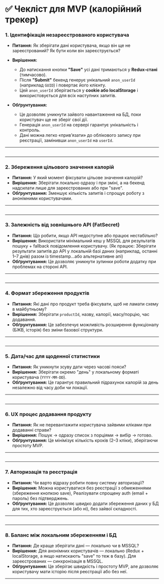 # ✅ Чекліст для MVP (калорійний трекер)

### 1. Ідентифікація незареєстрованого користувача

* **Питання:** Як зберігати дані користувача, якщо він ще не зареєстрований? Як бути коли він зареєструється?
* **Вирішення:**

  * До натискання кнопки **"Save"** усі дані тримаються у **Redux-стані** (тимчасово).
  * Після **"Submit"** бекенд генерує унікальний `anon_userId` (наприклад `GUID`) і повертає його клієнту.
  * Цей `anon_userId` зберігається у **cookie або localStorage** і використовується для всіх наступних запитів.
* **Обґрунтування:**

  * Це дозволяє уникнути зайвого навантаження на БД, поки користувач ще не зберіг свої дії.
  * Генерація `anon_userId` на сервері гарантує унікальність і контроль.
  * Дані можна легко «прив’язати» до облікового запису при реєстрації, замінивши `anon_userId` на `userId`.

---
##
---

### 2. Збереження цільового значення калорій

* **Питання:** У який момент фіксувати цільове значення калорій?
* **Вирішення:** Зберігати локально одразу і при зміні, а на бекенд надсилати лише для зареєстрованих або при "save".
* **Обґрунтування:** Зменшує кількість запитів і спрощує роботу з анонімними користувачами.

---
##
---

### 3. Залежність від зовнішнього API (FatSecret)

* **Питання:** Що робити, якщо API недоступне або працює нестабільно?
* **Вирішення:** Використати мінімальний кеш у MSSQL для результатів пошуку + fallback повідомлення користувачу. (Як працює: Зберігати результати запитів до API у локальній базі даних (наприклад, останні 1–7 днів) разом із timestamp...або альтернативне апі)
* **Обґрунтування:** Це дозволяє уникнути зупинки роботи додатку при проблемах на стороні API.

---
##
---

### 4. Формат збереження продуктів

* **Питання:** Які дані про продукт треба фіксувати, щоб не ламати схему в майбутньому?
* **Вирішення:** Зберігати `productId`, назву, калорії, масу/порцію, час додавання.
* **Обґрунтування:** Це забезпечує можливість розширення функціоналу (БЖВ, історія) без зміни базової структури.

---
##
---

### 5. Дата/час для щоденної статистики

* **Питання:** Як уникнути зсуву дати через часові пояси?
* **Вирішення:** Зберігати окремо "день" у локальному форматі користувача (`YYYY-MM-DD`).
* **Обґрунтування:** Це гарантує правильний підрахунок калорій за день незалежно від часу доби чи локації.

---
##
---

### 6. UX процес додавання продукту

* **Питання:** Як не перевантажити користувача зайвими кліками при додаванні страви?
* **Вирішення:** Пошук → одразу список з порціями → вибір → готово.
* **Обґрунтування:** Це мінімізує кількість кроків (2–3 кліки), зберігаючи простоту MVP.

---
##
---

### 7. Авторизація та реєстрація

* **Питання:** Чи варто відразу робити повну систему авторизації?
* **Вирішення:** Можна користуватися без реєстрації з обмеженнями (збереження кнопкою save), Реалізувати спрощену auth (email + пароль) без підтверджень.
* **Обґрунтування:** Це дозволяє швидко додати збереження даних у БД для тих, хто зареєструється (або ні), без зайвої складності.

---
##
---

### 8. Баланс між локальним збереженням і БД

* **Питання:** Де краще зберігати дані — локально чи в MSSQL?
* **Вирішення:** Для анонімних користувачів — локально (Redux + localStorage, а якщо натискають "save" то теж в базу). Для зареєстрованих — синхронізація в MSSQL.
* **Обґрунтування:** Це зберігає швидкість і простоту MVP, але дозволяє користувачу мати історію після реєстрації або без неї.

---

